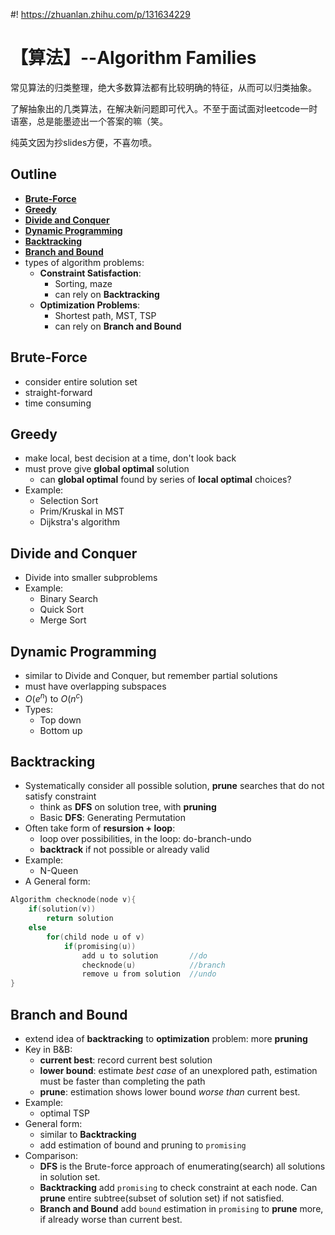 #! https://zhuanlan.zhihu.com/p/131634229
# 【算法】--Algorithm Families
常见算法的归类整理，绝大多数算法都有比较明确的特征，从而可以归类抽象。

了解抽象出的几类算法，在解决新问题即可代入。不至于面试面对leetcode一时语塞，总是能墨迹出一个答案的嘛（笑。

纯英文因为抄slides方便，不喜勿喷。
## Outline

-  [**Brute-Force**](#brute-force)
- [**Greedy**](#greedy)
- [**Divide and Conquer**](#divide-and-conquer)
- [**Dynamic Programming**](#dynamic-programming)
- [**Backtracking**](#backtracking)
- [**Branch and Bound**](#branch-and-bound)
- types of algorithm problems:
  - **Constraint Satisfaction**: 
    - Sorting, maze
    - can rely on **Backtracking**
  - **Optimization Problems**:
    - Shortest path, MST, TSP 
    - can rely on **Branch and Bound**

## Brute-Force

- consider entire solution set
- straight-forward
- time consuming

## Greedy

- make local, best decision at a time, don't look back
- must prove give **global optimal** solution
  - can **global optimal** found by series of **local optimal** choices?
- Example:
  - Selection Sort
  - Prim/Kruskal in MST
  - Dijkstra's algorithm

## Divide and Conquer

- Divide into smaller subproblems
- Example:
  - Binary Search
  - Quick Sort
  - Merge Sort

## Dynamic Programming

- similar to Divide and Conquer, but remember partial solutions
- must have overlapping subspaces
- $O(e^n)$ to $O(n^c)$
- Types:
  - Top down
  - Bottom up

## Backtracking

- Systematically consider all possible solution, **prune** searches that do not satisfy constraint
  - think as **DFS** on solution tree, with **pruning**
  - Basic **DFS**: Generating Permutation
- Often take form of **resursion + loop**:
  - loop over possibilities, in the loop: do-branch-undo
  - **backtrack** if not possible or already valid
- Example:
  - N-Queen
- A General form:
```c++
Algorithm checknode(node v){
    if(solution(v))
        return solution
    else
        for(child node u of v)
            if(promising(u))
                add u to solution       //do 
                checknode(u)            //branch
                remove u from solution  //undo
}
```

## Branch and Bound

- extend idea of **backtracking** to **optimization** problem: more **pruning**
- Key in B&B:
  - **current best**: record current best solution
  - **lower bound**: estimate *best case* of an unexplored path, estimation must be faster than completing the path
  - **prune**: estimation shows lower bound *worse than* current best.
- Example:
  - optimal TSP
- General form:
  - similar to **Backtracking**
  - add estimation of bound and pruning to `promising`
- Comparison:
  - **DFS** is the Brute-force approach of enumerating(search) all solutions in solution set. 
  - **Backtracking** add `promising` to check constraint at each node. Can **prune** entire subtree(subset of solution set) if not satisfied.
  - **Branch and Bound** add `bound` estimation in `promising` to **prune** more, if already worse than current best.

